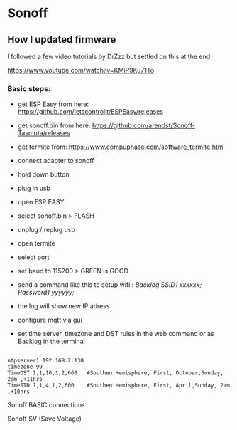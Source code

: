 <h1>Sonoff</h1>

<h2>How I updated firmware</h2>

I followed a few video tutorials by DrZzz but settled on this at the end:

https://www.youtube.com/watch?v=KMiP9Ku71To


<h3>Basic steps:</h3>

* get ESP Easy from here: https://github.com/letscontrolit/ESPEasy/releases
* get sonoff.bin from here: https://github.com/arendst/Sonoff-Tasmota/releases
* get termite from: https://www.compuphase.com/software_termite.htm


* connect adapter to sonoff
* hold down button
* plug in usb
* open ESP EASY
* select sonoff.bin > FLASH

* unplug / replug usb

* open termite
* select port
* set baud to 115200   > GREEN is GOOD

* send a command like this to setup wifi : *Backlog SSID1 xxxxxx; Password1 yyyyyy;*
* the log will show new IP adress
* configure mqtt via gui

* set time server, timezone and DST rules in the web command or as Backlog in the terminal

```` 

ntpserver1 192.168.2.130
timezone 99
TimeDST 1,1,10,1,2,660   #Southen Hemisphere, First, October,Sunday, 2am ,+11hrs
TimeSTD 1,1,4,1,2,600    #Southen Hemisphere, First, April,Sunday, 2am ,+10hrs

````


Sonoff BASIC connections


Sonoff SV (Save Voltage)




